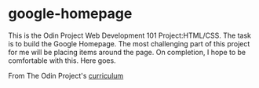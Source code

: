 # google-homepage
This is the Odin Project Web Development 101 Project:HTML/CSS. The task is to build the Google Homepage. The most challenging part of this project for me will be placing items around the page. On completion, I hope to be comfortable with this. Here goes.

From The Odin Project's [curriculum](http://www.theodinproject.com/courses/web-development-101/lessons/html-css)